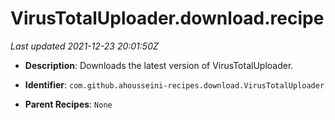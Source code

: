 # VirusTotalUploader.download.recipe

_Last updated 2021-12-23 20:01:50Z_

- **Description**: Downloads the latest version of VirusTotalUploader.

- **Identifier**: `com.github.ahousseini-recipes.download.VirusTotalUploader`

- **Parent Recipes**: `None`
